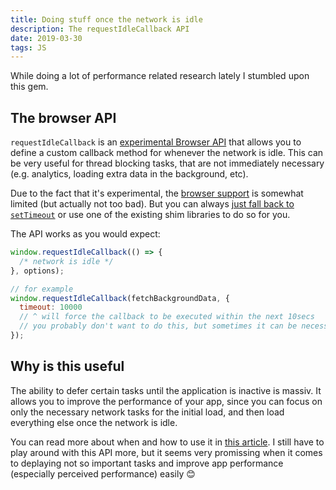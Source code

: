 ```yaml
---
title: Doing stuff once the network is idle
description: The requestIdleCallback API
date: 2019-03-30
tags: JS
---
```


While doing a lot of performance related research lately I stumbled upon this gem.

## The browser API

`requestIdleCallback` is an [experimental Browser API](https://developer.mozilla.org/en-US/docs/Web/API/Window/requestIdleCallback) that allows you to define a custom callback method for whenever the network is idle. This can be very useful for thread blocking tasks, that are not immediately necessary (e.g. analytics, loading extra data in the background, etc).

Due to the fact that it's experimental, the [browser support](https://caniuse.com/#search=requestIdleCallback) is somewhat limited (but actually not too bad). But you can always [just fall back to `setTimeout`](https://developer.mozilla.org/en-US/docs/Web/API/Background_Tasks_API#Falling_back_to_setTimeout) or use one of the existing shim libraries to do so for you.

The API works as you would expect:

```js
window.requestIdleCallback(() => {
  /* network is idle */
}, options);

// for example
window.requestIdleCallback(fetchBackgroundData, {
  timeout: 10000
  // ^ will force the callback to be executed within the next 10secs
  // you probably don't want to do this, but sometimes it can be necessary
});
```

## Why is this useful

The ability to defer certain tasks until the application is inactive is massiv. It allows you to improve the performance of your app, since you can focus on only the necessary network tasks for the initial load, and then load everything else once the network is idle.

You can read more about when and how to use it in [this article](https://developers.google.com/web/updates/2015/08/using-requestidlecallback). I still have to play around with this API more, but it seems very promissing when it comes to deplaying not so important tasks and improve app performance (especially perceived performance) easily 😊
